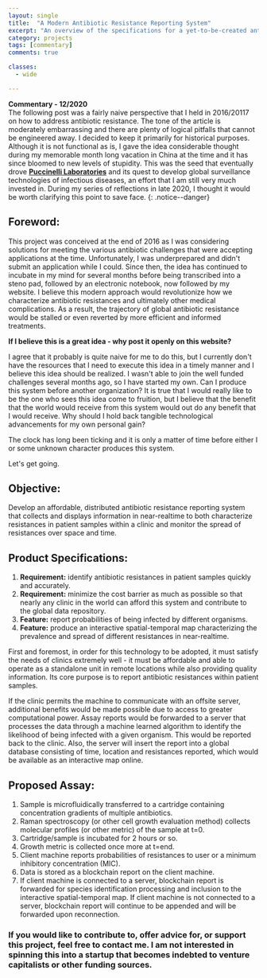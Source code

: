 ```yaml
---
layout: single
title:  "A Modern Antibiotic Resistance Reporting System"
excerpt: "An overview of the specifications for a yet-to-be-created antibiotic resistance reporting system."
category: projects
tags: [commentary]
comments: true

classes:
  - wide

---
```


**Commentary - 12/2020**  
The following post was a fairly naive perspective that I held in 2016/20117 on how to address antibiotic resistance. The tone of the article is moderately embarrassing and there are plenty of logical pitfalls that cannot be engineered away. I decided to keep it primarily for historical purposes. Although it is not functional as is, I gave the idea considerable thought during my memorable month long vacation in China at the time and it has since bloomed to new levels of stupidity. This was the seed that eventually drove **[Puccinelli Laboratories](https://puccilabs.com/about/)** and its quest to develop global surveillance technologies of infectious diseases, an effort that I am still very much invested in. During my series of reflections in late 2020, I thought it would be worth clarifying this point to save face.
{: .notice--danger}

## Foreword:

This project was conceived at the end of 2016 as I was considering solutions for meeting the various antibiotic challenges that were accepting applications at the time. Unfortunately, I was underprepared and didn't submit an application while I could. Since then, the idea has continued to incubate in my mind for several months before being transcribed into a steno pad, followed by an electronic notebook, now followed by my website. I believe this modern approach would revolutionize how we characterize antibiotic resistances and ultimately other medical complications. As a result, the trajectory of global antibiotic resistance would be stalled or even reverted by more efficient and informed treatments.

**If I believe this is a great idea - why post it openly on this website?**

I agree that it probably is quite naive for me to do this, but I currently don't have the resources that I need to execute this idea in a timely manner and I believe this idea should be realized. I wasn't able to join the well funded challenges several months ago, so I have started my own. Can I produce this system before another organization? It is true that I would really like to be the one who sees this idea come to fruition, but I believe that the benefit that the world would receive from this system would out do any benefit that I would receive. Why should I hold back tangible technological advancements for my own personal gain?

The clock has long been ticking and it is only a matter of time before either I or some unknown character produces this system.

Let's get going.

## Objective:

Develop an affordable, distributed antibiotic resistance reporting system that collects and displays information in near-realtime to both characterize resistances in patient samples within a clinic and monitor the spread of resistances over space and time.

## Product Specifications:

1. **Requirement:** identify antibiotic resistances in patient samples quickly and accurately.
2. **Requirement:** minimize the cost barrier as much as possible so that nearly any clinic in the world can afford this system and contribute to the global data repository.
2. **Feature:** report probabilities of being infected by different organisms.
3. **Feature:** produce an interactive spatial-temporal map characterizing the prevalence and spread of different resistances in near-realtime.

First and foremost, in order for this technology to be adopted, it must satisfy the needs of clinics extremely well - it must be affordable and able to operate as a standalone unit in remote locations while also providing quality information. Its core purpose is to report antibiotic resistances within patient samples.

If the clinic permits the machine to communicate with an offsite server, additional benefits would be made possible due to access to greater computational power. Assay reports would be forwarded to a server that processes the data through a machine learned algorithm to identify the likelihood of being infected with a given organism. This would be reported back to the clinic. Also, the server will insert the report into a global database consisting of time, location and resistances reported, which would be available as an interactive map online.

## Proposed Assay:

1. Sample is microfluidically transferred to a cartridge containing concentration gradients of multiple antibiotics.
2. Raman spectroscopy (or other cell growth evaluation method) collects molecular profiles (or other metric) of the sample at t=0.
3. Cartridge/sample is incubated for 2 hours or so.
4. Growth metric is collected once more at t=end.
5. Client machine reports probabilities of resistances to user or a minimum inhibitory concentration (MIC).
6. Data is stored as a blockchain report on the client machine.
7. If client machine is connected to a server, blockchain report is forwarded for species identification processing and inclusion to the interactive spatial-temporal map. If client machine is not connected to a server, blockchain report will continue to be appended and will be forwarded upon reconnection.

### If you would like to contribute to, offer advice for, or support this project, feel free to contact me. I am not interested in spinning this into a startup that becomes indebted to venture capitalists or other funding sources.
